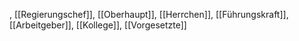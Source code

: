 , [[Regierungschef]], [[Oberhaupt]], [[Herrchen]], [[Führungskraft]], [[Arbeitgeber]], [[Kollege]], [[Vorgesetzte]]